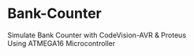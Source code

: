 # Bank-Counter
Simulate Bank Counter with CodeVision-AVR &amp; Proteus <br>
Using ATMEGA16 Microcontroller
